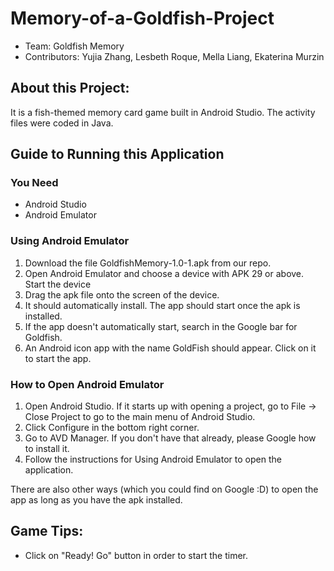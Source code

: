 # Memory-of-a-Goldfish-Project

- Team: Goldfish Memory
- Contributors: Yujia Zhang, Lesbeth Roque, Mella Liang, Ekaterina Murzin

## About this Project:
It is a fish-themed memory card game built in Android Studio. The activity files were coded in Java. 

## Guide to Running this Application

### You Need
- Android Studio
- Android Emulator

### Using Android Emulator
1) Download the file GoldfishMemory-1.0-1.apk from our repo.
2) Open Android Emulator and choose a device with APK 29 or above. Start the device
3) Drag the apk file onto the screen of the device. 
4) It should automatically install. The app should start once the apk is installed.
5) If the app doesn't automatically start, search in the Google bar for Goldfish.
6) An Android icon app with the name GoldFish should appear. Click on it to start the app.

### How to Open Android Emulator
1) Open Android Studio. If it starts up with opening a project, go to File -> Close Project to go to the main menu of Android Studio.
2) Click Configure in the bottom right corner.
3) Go to AVD Manager. If you don't have that already, please Google how to install it.
4) Follow the instructions for Using Android Emulator to open the application. 

There are also other ways (which you could find on Google :D) to open the app as long as you have the apk installed.

## Game Tips:
- Click on "Ready! Go" button in order to start the timer.

